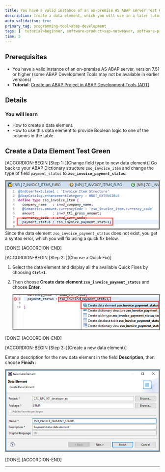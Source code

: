 ```yaml
---
title: You have a valid instance of an on-premise AS ABAP server Test Green upd
description: Create a data element, which you will use in a later tutorial.
auto_validation: true
primary_tag: programming-tool>abap-development
tags: [  tutorial>beginner, software-product>sap-netweaver, software-product>analytics-test, software-product>sap-social-media-analytics-by-netbase]
time: 5
---
```


## Prerequisites  
 - You have a valid instance of an on-premise AS ABAP server, version 7.51 or higher (some ABAP Development Tools may not be available in earlier versions)
 - **Tutorial**: [Create an ABAP Project in ABAP Development Tools (ADT)](abap-create-project)

## Details
### You will learn  
- How to create a data element.
- How to use this data element to provide Boolean logic to one of the columns in the table

Create a Data Element Test Green
---

[ACCORDION-BEGIN [Step 1: ](Change field type to new data element)]
Go back to your ABAP Dictionary structure `zso_invoice_item` and change the type of field `payment_status` to **`zso_invoice_payment_status`**:

![Image depicting step24-change-field-type](step24-change-field-type.png)
Since the data element `zso_invoice_payment_status` does not exist, you get a syntax error, which you will fix using a quick fix below.

[DONE]
[ACCORDION-END]

[ACCORDION-BEGIN [Step 2: ](Choose a Quick Fix)]

1. Select the data element and display all the available Quick Fixes by choosing **`Ctrl+1`**.

2. Then choose **Create data element `zso_invoice_payment_status`** and choose **Enter**.

    ![Image depicting backup-create-DTEL](backup-create-DTEL.png)

[DONE]
[ACCORDION-END]

[ACCORDION-BEGIN [Step 3: ](Create a new data element)]

Enter a description for the new data element in the field **Description**, then choose **Finish** :

![Image depicting step24b-finish-data-element](step24b-finish-data-element.png)

[DONE]
[ACCORDION-END]

---
